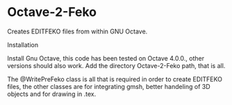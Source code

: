 # Octave-2-Feko
Creates EDITFEKO files from within GNU Octave. 

Installation

Install Gnu Octave, this code has been tested on Octave 4.0.0., other versions should
also work. Add the directory Octave-2-Feko path, that is all.

The @WritePreFeko class is all that is required in order to create EDITFEKO files, the other classes are for integrating gmsh, better handeling of 3D objects and for drawing in .tex.
